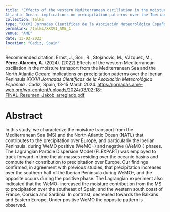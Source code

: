 ```yaml
---
title: "Effects of the western Mediterranean oscillation in the moisture transport from the Mediterranean Sea and the North 
Atlantic Ocean: implications on precipitation patterns over the Iberian Peninsula"
collection: talks
type: "XXXVI Jornadas Científicas de la Asociación Meteorológica Española"
permalink: /talks/XXXVI_AME_1
venue: "AME"
date: 13-03-2023
location: "Cadiz, Spain"
---
```


Recommended citation: Ernst, J., Sori, R., Stojanovic, M., Vázquez, M., <b>Pérez-Alarcón, A.</b> (2024).
(2022).Effects of the western Mediterranean oscillation in the moisture transport
from the Mediterranean Sea and the North Atlantic Ocean: implications on precipitation patterns over 
the Iberian Peninsula <i> XXXVI Jornadas Científicas de la Asociación Meteorológica Española </i>. Cadiz, Spain,
13-15 March 2024. <a href="https://jornadas.ame-web.org/wp-content/uploads/2024/03/02-18-FINAL_Resumen_Jakob_arreglado.pdf"
                    target="blank">https://jornadas.ame-web.org/wp-content/uploads/2024/03/02-18-FINAL_Resumen_Jakob_arreglado.pdf</a>


# Abstract
In this study, we characterize the moisture transport from the Mediterranean Sea (MS) and the North Atlantic
Ocean (NATL) that contributes to the precipitation over Europe, and particularly the Iberian Peninsula, during
WeMO positive (WeMO+) and negative (WeMO-) phases. The Lagrangian Particle Dispersion Model
(FLEXPART) was employed to track forward in time the air masses residing over the oceanic basins and compute
their contribution to precipitation over Europe. Our findings confirmed, in agreement with previous studies, that
precipitation increases over the southern half of the Iberian Peninsula during WeMO-, and the opposite occurs
during the positive phase. The Lagrangian experiment also indicated that the WeMO- increased the moisture
contribution from the MS to precipitation over the southeast of Spain, and the western south coast of France,
Corsica and Sardinia. In contrast, decreased towards the Balkans and Eastern Europe. Under positive WeMO the
opposite pattern is observed.
